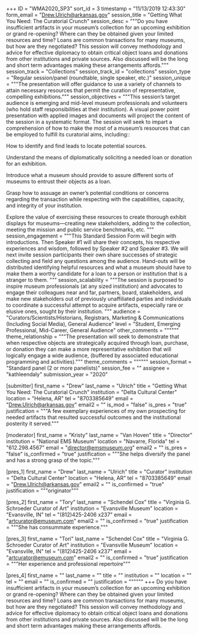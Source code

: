 +++
ID = "WMA2020_SP3"
sort_id = 3
timestamp = "11/13/2019 12:43:30"
form_email = "Drew.Ulrich@arkansas.gov"
session_title = "Getting What You Need: The Curatorial Crunch"
session_desc = """Do you have insufficient artifacts in your museum’s collection for an upcoming exhibition or grand re-opening? Where can they be obtained given your limited resources and time? Loans are common transactions for many museums, but how are they negotiated? This session will convey methodology and advice for effective diplomacy to obtain critical object loans and donations from other institutions and private sources. Also discussed will be the long and short term advantages making these arrangements affords."""
session_track = "Collections"
session_track_id = "collections"
session_type = "Regular session/panel (roundtable, single speaker, etc.)"
session_unique = """The presentation will offer guidance to use a variety of channels to attain necessary resources that permit the curation of representative, compelling exhibitions."""
session_objectives = """This session’s target audience is emerging and mid-level museum professionals and volunteers (who hold staff responsibilities at their institution). A visual power point presentation with applied images and documents will project the content of the session in a systematic format. The session will seek to impart a comprehension of how to make the most of a museum’s  resources that can be employed to fulfill its curatorial aims, including::

How to identify and find leads to locate potential sources.

Understand the means of diplomatically soliciting a needed loan or donation for an exhibition.

 Introduce what a museum should provide to assure different sorts of museums to entrust their objects as a loan.

Grasp how to assuage an owner’s potential conditions or concerns regarding the transaction while respecting with the capabilities, capacity, and integrity of your institution.

Explore the value of exercising these resources to create thorough exhibit displays for museums—creating new stakeholders, adding to the collection, meeting the mission and public service benchmarks, etc. """
session_engagement = """This Standard Session Form will begin with introductions. Then Speaker #1 will share their concepts, his respective experiences and wisdom, followed by Speaker #2 and Speaker #3. We will next invite session participants their own share successes of strategic collecting and field any questions among the audience. Hand-outs will be distributed identifying helpful resources and what a museum should have to make them a worthy candidate for a loan to a person or institution that is a stranger to them. """
session_scalability = """The session is purposed to inspire museum professionals (at any sized institution) and advocates to engage their colleagues near and far, partners, board, stakeholders, and make new stakeholders out of previously unaffiliated parties and individuals to coordinate a successful attempt to acquire artifacts, especially rare or elusive ones, sought by their institution. """
audience = "Curators/Scientists/Historians, Registrars, Marketing & Communications (Including Social Media), General Audience"
level = "Student, Emerging Professional, Mid-Career, General Audience"
other_comments = """"""
theme_relationship = """The presentation will seek to demonstrate that when respective objects are strategically acquired through loan, purchase, or donation they can make a more representative exhibition that will logically engage a wide audience, (buffered by associated educational programming and activities)."""
theme_comments = """"""
session_format = "Standard panel (2 or more panelists)"
session_fee = ""
assignee = "kathleendaly"
submission_year = "2020"

[submitter]
first_name = "Drew"
last_name = "Ulrich"
title = "Getting What You Need: The Curatorial Crunch"
institution = "Delta Cultural Center"
location = "Helena, AR"
tel = "8703385649"
email = "Drew.Ulrich@arkansas.gov"
email2 = ""
is_mod = "false"
is_pres = "true"
justification = """A few exemplary experiences of my own prospecting for needed artifacts that resulted successful outcomes and the institutional posterity it served."""

[moderator]
first_name = "Kristy"
last_name = "Van Hoven"
title = "Director"
institution = "National EMS Museum"
location = "Navarre, Florida"
tel = "612.298.4567"
email = "director@emsmuseum.org"
email2 = ""
is_pres = "false"
is_confirmed = "true"
justification = """She helps diversify the panel and has a strong grasp of the topic."""

[pres_1]
first_name = "Drew"
last_name = "Ulrich"
title = "Curator"
institution = "Delta Cultural Center"
location = "Helena, AR"
tel = "8703385649"
email = "Drew.Ulrich@arkansas.gov"
email2 = ""
is_confirmed = "true"
justification = """originator"""

[pres_2]
first_name = "Tory"
last_name = "Schendel Cox"
title = "Virginia G. Schroeder Curator of Art"
institution = "Evansville Museum"
location = "Evansville, IN"
tel = "(812)425-2406 x237"
email = "artcurator@emuseum.com"
email2 = ""
is_confirmed = "true"
justification = """She has consummate experience."""

[pres_3]
first_name = "Tori"
last_name = "Schendel Cox"
title = "Virginia G. Schroeder Curator of Art"
institution = "Evansville Museum"
location = "Evansville, IN"
tel = "(812)425-2406 x237"
email = "artcurator@emuseum.com"
email2 = ""
is_confirmed = "true"
justification = """Her experience and professional repertoire"""

[pres_4]
first_name = ""
last_name = ""
title = ""
institution = ""
location = ""
tel = ""
email = ""
is_confirmed = ""
justification = """"""
+++
Do you have insufficient artifacts in your museum’s collection for an upcoming exhibition or grand re-opening? Where can they be obtained given your limited resources and time? Loans are common transactions for many museums, but how are they negotiated? This session will convey methodology and advice for effective diplomacy to obtain critical object loans and donations from other institutions and private sources. Also discussed will be the long and short term advantages making these arrangements affords.
